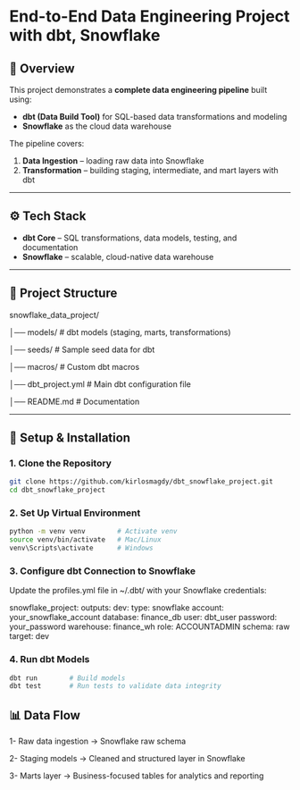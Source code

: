 # End-to-End Data Engineering Project with dbt, Snowflake 

## 📌 Overview
This project demonstrates a **complete data engineering pipeline** built using:
- **dbt (Data Build Tool)** for SQL-based data transformations and modeling
- **Snowflake** as the cloud data warehouse


The pipeline covers:
1. **Data Ingestion** – loading raw data into Snowflake  
2. **Transformation** – building staging, intermediate, and mart layers with dbt  

---

## ⚙️ Tech Stack
- **dbt Core** – SQL transformations, data models, testing, and documentation  
- **Snowflake** – scalable, cloud-native data warehouse  

---

## 📂 Project Structure
snowflake_data_project/

│── models/ # dbt models (staging, marts, transformations)

│── seeds/ # Sample seed data for dbt

│── macros/ # Custom dbt macros

│── dbt_project.yml # Main dbt configuration file

│── README.md # Documentation


---

## 🚀 Setup & Installation

### 1. Clone the Repository

```bash
git clone https://github.com/kirlosmagdy/dbt_snowflake_project.git
cd dbt_snowflake_project
```

### 2. Set Up Virtual Environment

```bash
python -m venv venv        # Activate venv
source venv/bin/activate   # Mac/Linux
venv\Scripts\activate      # Windows
```

### 3. Configure dbt Connection to Snowflake

Update the profiles.yml file in ~/.dbt/ with your Snowflake credentials:

snowflake_project:
  outputs:
    dev:
      type: snowflake
      account: your_snowflake_account
      database: finance_db
      user: dbt_user
      password: your_password
      warehouse: finance_wh
      role: ACCOUNTADMIN
      schema: raw
  target: dev


### 4. Run dbt Models

```bash
dbt run        # Build models
dbt test       # Run tests to validate data integrity
```

## 📊 Data Flow

1- Raw data ingestion → Snowflake raw schema

2- Staging models → Cleaned and structured layer in Snowflake

3- Marts layer → Business-focused tables for analytics and reporting
